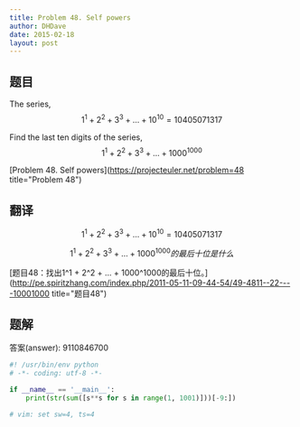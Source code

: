 ```yaml
---
title: Problem 48. Self powers
author: DHDave
date: 2015-02-18
layout: post
---
```


## 题目

The series, $$ 1^1 + 2^2 + 3^3 + ... + 10^10 = 10405071317 $$

Find the last ten digits of the series, $$ 1^1 + 2^2 + 3^3 + ... + 1000^1000 $$

[Problem 48. Self powers](https://projecteuler.net/problem=48 title="Problem 48")
<!--more-->
## 翻译

$$ 1^1 + 2^2 + 3^3 + ... + 10^10 = 10405071317 $$

$$ 1^1 + 2^2 + 3^3 + ... + 1000^1000的最后十位是什么 $$

[题目48：找出1^1 + 2^2 + ... + 1000^1000的最后十位。](http://pe.spiritzhang.com/index.php/2011-05-11-09-44-54/49-4811--22----10001000 title="题目48")

## 题解

答案(answer): 9110846700

```python
#! /usr/bin/env python
# -*- coding: utf-8 -*-

if __name__ == '__main__':
    print(str(sum([s**s for s in range(1, 1001)]))[-9:])

# vim: set sw=4, ts=4
```
